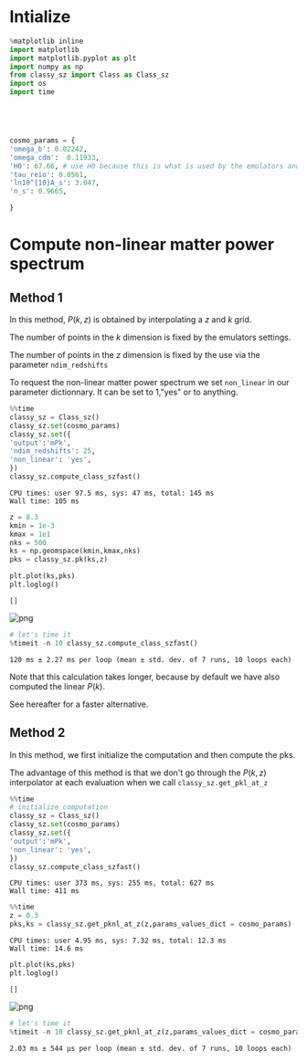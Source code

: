# Intialize


```python
%matplotlib inline
import matplotlib
import matplotlib.pyplot as plt
import numpy as np
from classy_sz import Class as Class_sz
import os
import time





cosmo_params = {
'omega_b': 0.02242,
'omega_cdm':  0.11933,
'H0': 67.66, # use H0 because this is what is used by the emulators and to avoid any ambiguity when comparing with camb. 
'tau_reio': 0.0561,
'ln10^{10}A_s': 3.047,
'n_s': 0.9665,

}


```

# Compute non-linear matter power spectrum

## Method 1

In this method, $P(k,z)$ is obtained by interpolating a $z$ and $k$ grid. 

The number of points in the $k$ dimension is fixed by the emulators settings. 

The number of points in the $z$ dimension is fixed by the use via the parameter `ndim_redshifts`

To request the non-linear matter power spectrum we set `non_linear` in our parameter dictionnary. It can be set to 1,"yes" or to anything. 


```python
%%time 
classy_sz = Class_sz()
classy_sz.set(cosmo_params)
classy_sz.set({
'output':'mPk',
'ndim_redshifts': 25,
'non_linear': 'yes',
})
classy_sz.compute_class_szfast()
```

    CPU times: user 97.5 ms, sys: 47 ms, total: 145 ms
    Wall time: 105 ms



```python
z = 8.3
kmin = 1e-3
kmax = 1e1
nks = 500
ks = np.geomspace(kmin,kmax,nks)
pks = classy_sz.pk(ks,z)
```


```python
plt.plot(ks,pks)
plt.loglog()
```




    []




    
![png](output_6_1.png)
    



```python
# let's time it
%timeit -n 10 classy_sz.compute_class_szfast()
```

    120 ms ± 2.27 ms per loop (mean ± std. dev. of 7 runs, 10 loops each)


Note that this calculation takes longer, because by default we have also computed the linear $P(k)$. 

See hereafter for a faster alternative.

## Method 2

In this method, we first initialize the computation and then compute the pks.

The advantage of this method is that we don't go through the $P(k,z)$ interpolator at each evaluation when we call 
`classy_sz.get_pkl_at_z`


```python
%%time
# initialize computation
classy_sz = Class_sz()
classy_sz.set(cosmo_params)
classy_sz.set({
'output':'mPk',
'non_linear': 'yes',
})
classy_sz.compute_class_szfast()
```

    CPU times: user 373 ms, sys: 255 ms, total: 627 ms
    Wall time: 411 ms



```python
%%time
z = 0.3
pks,ks = classy_sz.get_pknl_at_z(z,params_values_dict = cosmo_params)
```

    CPU times: user 4.95 ms, sys: 7.32 ms, total: 12.3 ms
    Wall time: 14.6 ms



```python
plt.plot(ks,pks)
plt.loglog()
```




    []




    
![png](output_12_1.png)
    



```python
# let's time it 
%timeit -n 10 classy_sz.get_pknl_at_z(z,params_values_dict = cosmo_params)
```

    2.03 ms ± 544 µs per loop (mean ± std. dev. of 7 runs, 10 loops each)



```python

```
